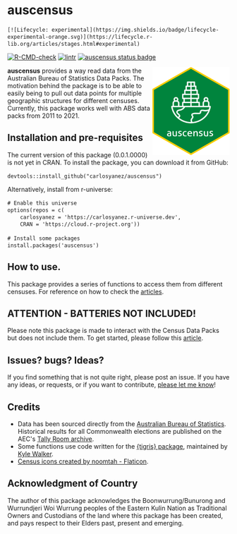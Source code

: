 auscensus
================
  <!-- badges: start -->
    [![Lifecycle: experimental](https://img.shields.io/badge/lifecycle-experimental-orange.svg)](https://lifecycle.r-lib.org/articles/stages.html#experimental)
  [![R-CMD-check](https://github.com/carlosyanez/auscensus/actions/workflows/R-CMD-check.yaml/badge.svg)](https://github.com/carlosyanez/auscensus/actions/workflows/R-CMD-check.yaml)
  [![lintr](https://github.com/carlosyanez/auscensus/actions/workflows/lintr.yml/badge.svg)](https://github.com/carlosyanez/auscensus/actions/workflows/lintr.yml)
  [![auscensus status badge](https://carlosyanez.r-universe.dev/badges/auscensus)](https://carlosyanez.r-universe.dev)
  <!-- badges: end -->
  
<img src="https://github.com/carlosyanez/auscensus/raw/main/img/hexSticker.png" width = "175" height = "200" align="right" />

**auscensus** provides a way read data from the Australian Bureau of Statistics Data Packs. The motivation behind the package is to be able to easily being to pull out data points for multiple geographic structures for different censuses. Currently, this package works well with ABS data packs from 2011 to 2021.


## Installation and pre-requisites

The current version of this package (0.0.1.0000) is not yet in CRAN. To  install the package, you can download it from GitHub:

```
devtools::install_github("carlosyanez/auscensus")
```
Alternatively, install from r-universe:

```
# Enable this universe
options(repos = c(
    carlosyanez = 'https://carlosyanez.r-universe.dev',
    CRAN = 'https://cloud.r-project.org'))

# Install some packages
install.packages('auscensus')
```

## How to use.

This package provides a series of functions to access them from different censuses. For reference on how to check the [articles](articles/index.html).

## ATTENTION - BATTERIES NOT INCLUDED!

Please note this package is made to interact with the Census Data Packs but does not include them. To get started, please follow this [article](articles/setup.html).

## Issues? bugs? Ideas?

If you find something that is not quite right, please post an issue. If you have any ideas, or requests, or if you want to contribute, [please let me know](https://twitter.com/messages/25712933-3805104374?recipient_id=25712933&text=Hello%20world)!


## Credits

-   Data has been sourced directly from the [Australian Bureau of Statistics](https://www.abs.gov.au/). Historical results for all Commonwealth elections are published on the AEC's [Tally Room archive](https://results.aec.gov.au/).
-  Some functions use code written for the [{tigris} package](https://github.com/walkerke/tigris), maintained by [Kyle Walker](https://github.com/walkerke).
-  <a href="https://www.flaticon.com/free-icons/census" title="census icons">Census icons created by noomtah - Flaticon</a>.

## Acknowledgment of Country

The author of this package acknowledges the Boonwurrung/Bunurong and Wurrundjeri Woi Wurrung peoples of the Eastern Kulin Nation as Traditional Owners and Custodians of the land where this package has been created, and pays respect to their Elders past, present and emerging.



